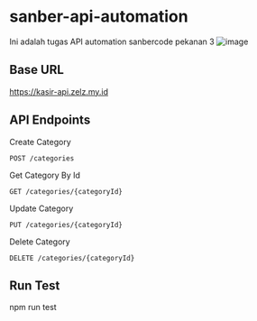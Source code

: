 # sanber-api-automation

Ini adalah tugas API automation sanbercode pekanan 3
![image](https://github.com/user-attachments/assets/9f6b3f9f-63b3-4ddc-b83a-f7c77f6f36da)

## Base URL

  https://kasir-api.zelz.my.id

## API Endpoints

  Create Category

    POST /categories

  Get Category By Id

    GET /categories/{categoryId}

  Update Category

    PUT /categories/{categoryId}

  Delete Category

    DELETE /categories/{categoryId}
    

## Run Test

  npm run test
